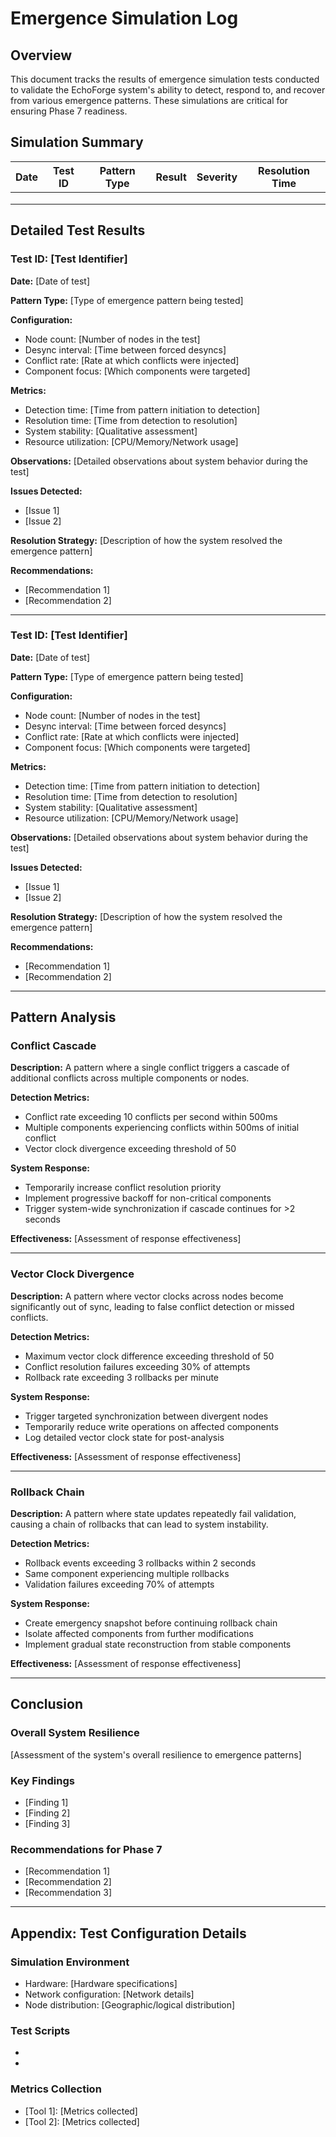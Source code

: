 # Emergence Simulation Log

## Overview

This document tracks the results of emergence simulation tests conducted to validate the EchoForge system's ability to detect, respond to, and recover from various emergence patterns. These simulations are critical for ensuring Phase 7 readiness.

## Simulation Summary

| Date | Test ID | Pattern Type | Result | Severity | Resolution Time |
| ---- | ------- | ------------ | ------ | -------- | --------------- |
|      |         |              |        |          |                 |
|      |         |              |        |          |                 |
|      |         |              |        |          |                 |

## Detailed Test Results

### Test ID: [Test Identifier]

**Date:** [Date of test]

**Pattern Type:** [Type of emergence pattern being tested]

**Configuration:**

- Node count: [Number of nodes in the test]
- Desync interval: [Time between forced desyncs]
- Conflict rate: [Rate at which conflicts were injected]
- Component focus: [Which components were targeted]

**Metrics:**

- Detection time: [Time from pattern initiation to detection]
- Resolution time: [Time from detection to resolution]
- System stability: [Qualitative assessment]
- Resource utilization: [CPU/Memory/Network usage]

**Observations:**
[Detailed observations about system behavior during the test]

**Issues Detected:**

- [Issue 1]
- [Issue 2]

**Resolution Strategy:**
[Description of how the system resolved the emergence pattern]

**Recommendations:**

- [Recommendation 1]
- [Recommendation 2]

---

### Test ID: [Test Identifier]

**Date:** [Date of test]

**Pattern Type:** [Type of emergence pattern being tested]

**Configuration:**

- Node count: [Number of nodes in the test]
- Desync interval: [Time between forced desyncs]
- Conflict rate: [Rate at which conflicts were injected]
- Component focus: [Which components were targeted]

**Metrics:**

- Detection time: [Time from pattern initiation to detection]
- Resolution time: [Time from detection to resolution]
- System stability: [Qualitative assessment]
- Resource utilization: [CPU/Memory/Network usage]

**Observations:**
[Detailed observations about system behavior during the test]

**Issues Detected:**

- [Issue 1]
- [Issue 2]

**Resolution Strategy:**
[Description of how the system resolved the emergence pattern]

**Recommendations:**

- [Recommendation 1]
- [Recommendation 2]

---

## Pattern Analysis

### Conflict Cascade

**Description:**
A pattern where a single conflict triggers a cascade of additional conflicts across multiple components or nodes.

**Detection Metrics:**

- Conflict rate exceeding 10 conflicts per second within 500ms
- Multiple components experiencing conflicts within 500ms of initial conflict
- Vector clock divergence exceeding threshold of 50

**System Response:**

- Temporarily increase conflict resolution priority
- Implement progressive backoff for non-critical components
- Trigger system-wide synchronization if cascade continues for >2 seconds

**Effectiveness:**
[Assessment of response effectiveness]

---

### Vector Clock Divergence

**Description:**
A pattern where vector clocks across nodes become significantly out of sync, leading to false conflict detection or missed conflicts.

**Detection Metrics:**

- Maximum vector clock difference exceeding threshold of 50
- Conflict resolution failures exceeding 30% of attempts
- Rollback rate exceeding 3 rollbacks per minute

**System Response:**

- Trigger targeted synchronization between divergent nodes
- Temporarily reduce write operations on affected components
- Log detailed vector clock state for post-analysis

**Effectiveness:**
[Assessment of response effectiveness]

---

### Rollback Chain

**Description:**
A pattern where state updates repeatedly fail validation, causing a chain of rollbacks that can lead to system instability.

**Detection Metrics:**

- Rollback events exceeding 3 rollbacks within 2 seconds
- Same component experiencing multiple rollbacks
- Validation failures exceeding 70% of attempts

**System Response:**

- Create emergency snapshot before continuing rollback chain
- Isolate affected components from further modifications
- Implement gradual state reconstruction from stable components

**Effectiveness:**
[Assessment of response effectiveness]

---

## Conclusion

### Overall System Resilience

[Assessment of the system's overall resilience to emergence patterns]

### Key Findings

- [Finding 1]
- [Finding 2]
- [Finding 3]

### Recommendations for Phase 7

- [Recommendation 1]
- [Recommendation 2]
- [Recommendation 3]

---

## Appendix: Test Configuration Details

### Simulation Environment

- Hardware: [Hardware specifications]
- Network configuration: [Network details]
- Node distribution: [Geographic/logical distribution]

### Test Scripts

- [Script 1]: [Description]
- [Script 2]: [Description]

### Metrics Collection

- [Tool 1]: [Metrics collected]
- [Tool 2]: [Metrics collected]
